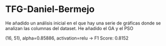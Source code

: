 # TFG-Daniel-Bermejo

He añadido un análisis inicial en el que hay una serie de gráficas donde se analizan las columnas del dataset.
He añadido el GA y el PSO

(16, 51), alpha=0.85886, activation=relu -> F1 Score: 0.8152
